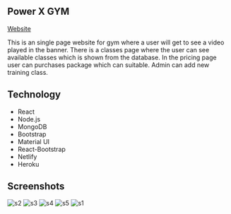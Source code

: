 ## Power X GYM

[Website](https://power-x-gymm.netlify.app/)

This is an single page website for gym where a user will get to see a video played in the banner. There is a classes page where the user can see available classes which is shown from the database. In the pricing page user can purchases package which can suitable. Admin can add new training class.


## Technology

* React
* Node.js
* MongoDB
* Bootstrap
* Material UI
* React-Bootstrap
* Netlify
* Heroku

## Screenshots
![s2](https://user-images.githubusercontent.com/39863835/102399183-7c0cdb00-400a-11eb-9d0a-6d6bf09d43ef.png)
![s3](https://user-images.githubusercontent.com/39863835/102399210-85964300-400a-11eb-9281-1d99a4ab3be2.jpg)
![s4](https://user-images.githubusercontent.com/39863835/102399159-74e5cd00-400a-11eb-89a7-caf2e67b9384.png)
![s5](https://user-images.githubusercontent.com/39863835/102399179-79aa8100-400a-11eb-85de-ac376ece4e90.jpg)
![s1](https://user-images.githubusercontent.com/39863835/102399180-7adbae00-400a-11eb-80a2-fe02c3e27fd7.jpg)

